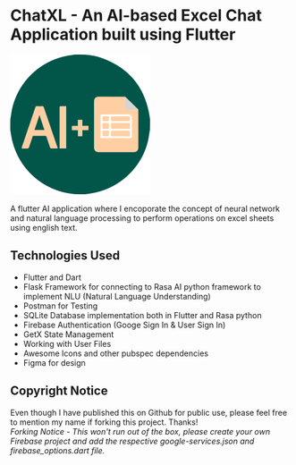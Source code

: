 # ChatXL - An AI-based Excel Chat Application built using Flutter

<img src="https://github.com/curiouslumber/ChatDB/blob/main/images/icon.svg" width="250">

A flutter AI application where I encoporate the concept of neural network and natural language processing to perform operations on excel sheets using english text.

<!-- <img src="https://github.com/curiouslumber/ChatDB/blob/main/images/pages/page2.png" width="200" hspace="30" > <img src="https://github.com/curiouslumber/ChatDB/blob/main/images/pages/page3.png" width="200" hspace="30"> -->

## Technologies Used
- Flutter and Dart
- Flask Framework for connecting to Rasa AI python framework to implement NLU (Natural Language Understanding)
- Postman for Testing
- SQLite Database implementation both in Flutter and Rasa python
- Firebase Authentication (Googe Sign In & User Sign In)
- GetX State Management
- Working with User Files
- Awesome Icons and other pubspec dependencies
- Figma for design

## Copyright Notice
Even though I have published this on Github for public use, please feel free to mention my name if forking this project. Thanks! <br>
<i>Forking Notice - This won't run out of the box, please create your own Firebase project and add the respective google-services.json and firebase_options.dart file.</i>
